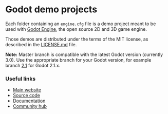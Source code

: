 # Godot demo projects

Each folder containing an `engine.cfg` file is a demo project meant to
be used with [Godot Engine](https://godotengine.org), the open source
2D and 3D game engine.

Those demos are distributed under the terms of the MIT license, as
described in the [LICENSE.md](LICENSE.md) file.

**Note:**
Master branch is compatible with the latest Godot version (currently 3.0). Use the appropriate branch for your Godot version, for example branch [2.1](https://github.com/godotengine/godot-demo-projects/tree/2.1) for Godot 2.1.x.

### Useful links

 - [Main website](https://godotengine.org)
 - [Source code](https://github.com/godotengine/godot)
 - [Documentation](http://docs.godotengine.org)
 - [Community hub](https://godotengine.org/community)
